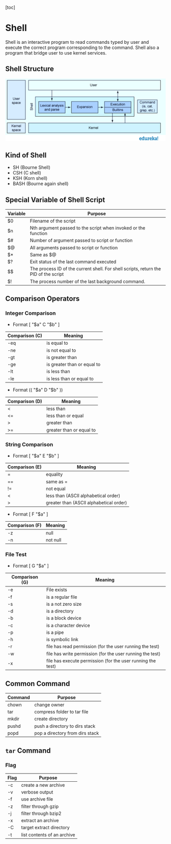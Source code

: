 [toc]

# Shell

Shell is an interactive program to read commands typed by user and execute the correct program corresponding to the command. Shell also a program that bridge user to use kernel services.

## Shell Structure

![Shell Architecture - Types of Shells in Linux - Edureka](Shell-Architecture-Types-of-Shells-in-Linux-Edureka-528x205.png)

## Kind of Shell

- SH (Bourne Shell)
- CSH (C shell)
- KSH (Korn shell)
- BASH (Bourne again shell)

## Special Variable of Shell Script

| Variable | Purpose                                                      |
| -------- | ------------------------------------------------------------ |
| $0       | Filename of the script                                       |
| $n       | Nth argument passed to the script when invoked or the function |
| $#       | Number of argument passed to script or function              |
| $@       | All arguments passed to script or function                   |
| $*       | Same as $@                                                   |
| $?       | Exit status of the last command executed                     |
| $$       | The process ID of the current shell. For shell scripts, return the PID of the script |
| $!       | The process number of the last background command.           |

## Comparison Operators

### Integer Comparison

- Format [ "$a" C "$b" ]

| Comparison (C) | Meaning                     |
| -------------- | --------------------------- |
| -eq            | is equal to                 |
| -ne            | is not equal to             |
| -gt            | is greater than             |
| -ge            | is greater than or equal to |
| -lt            | is less than                |
| -le            | is less than or equal to    |

- Format (( "$a" D "$b" ))

| Comparison (D) | Meaning                  |
| -------------- | ------------------------ |
| <              | less than                |
| <=             | less than or equal       |
| >              | greater than             |
| >=             | greater than or equal to |

### String Comparison

- Format [ "$a" E "$b" ]

| Comparison (E) | Meaning                                 |
| -------------- | --------------------------------------- |
| =              | equality                                |
| ==             | same as =                               |
| !=             | not equal                               |
| <              | less than (ASCII alphabetical order)    |
| >              | greater than (ASCII alphabetical order) |

- Format [ F "$a" ]

| Comparison (F) | Meaning  |
| -------------- | -------- |
| -z             | null     |
| -n             | not null |

### File Test

- Format [ G "$a" ]

| Comparison (G) | Meaning                                                     |
| -------------- | ----------------------------------------------------------- |
| -e             | File exists                                                 |
| -f             | is a regular file                                           |
| -s             | is a not zero size                                          |
| -d             | is a directory                                              |
| -b             | is a block device                                           |
| -c             | is a character device                                       |
| -p             | is a pipe                                                   |
| -h             | is symbolic link                                            |
| -r             | file has read permission (for the user running the test)    |
| -w             | file has write permission (for the user running the test)   |
| -x             | file has execute permission (for the user running the test) |

## Common Command

| Command | Purpose                         |
| ------- | ------------------------------- |
| chown   | change owner                    |
| tar     | compress folder to tar file     |
| mkdir   | create directory                |
| pushd   | push a directory to dirs stack  |
| popd    | pop a directory from dirs stack |

## `tar` Command

### Flag

| Flag       | Purpose                     |
| ---------- | --------------------------- |
| -c         | create a new archive        |
| -v         | verbose output              |
| -f  <file> | use archive file            |
| -z         | filter through gzip         |
| -j         | filter through bzip2        |
| -x         | extract an archive          |
| -C         | target extract directory    |
| -t         | list contents of an archive |

